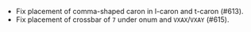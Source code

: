  * Fix placement of comma-shaped caron in l-caron and t-caron (#613).
 * Fix placement of crossbar of `7` under onum and `VXAX`/`VXAY` (#615).